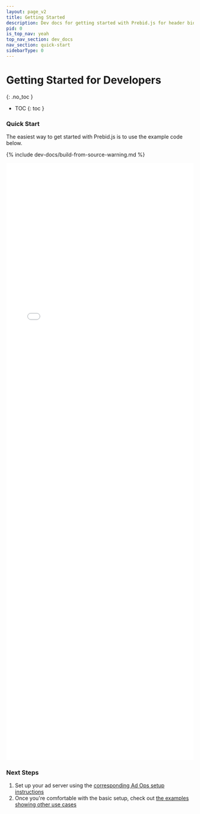 ```yaml
---
layout: page_v2
title: Getting Started
description: Dev docs for getting started with Prebid.js for header bidding
pid: 0
is_top_nav: yeah
top_nav_section: dev_docs
nav_section: quick-start
sidebarType: 0
---
```




# Getting Started for Developers
{: .no_toc }

* TOC
{: toc }

### Quick Start

The easiest way to get started with Prebid.js is to use the example code below.

{% include dev-docs/build-from-source-warning.md %}

<iframe width="100%" height="1600" src="//jsfiddle.net/Prebid_Examples/rq7qhcgq/266/embedded/html,result" allowfullscreen="allowfullscreen" frameborder="0"></iframe>

### Next Steps

1. Set up your ad server using the [corresponding Ad Ops setup instructions]({{site.baseurl}}/adops/send-all-bids-adops.html)
2. Once you're comfortable with the basic setup, check out [the examples showing other use cases]({{site.baseurl}}/dev-docs/examples/basic-example.html)


